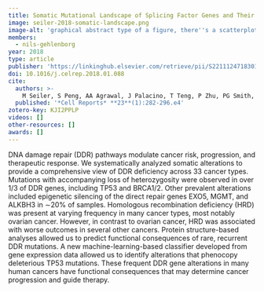 ```yaml
---
title: Somatic Mutational Landscape of Splicing Factor Genes and Their Functional Consequences across 33 Cancer Types
image: seiler-2018-somatic-landscape.png
image-alt: 'graphical abstract type of a figure, there''s a scatterplot and a heatmat and a third graphic'
members:
  - nils-gehlenborg
year: 2018
type: article
publisher: 'https://linkinghub.elsevier.com/retrieve/pii/S2211124718301529'
doi: 10.1016/j.celrep.2018.01.088
cite:
  authors: >-
    M Seiler, S Peng, AA Agrawal, J Palacino, T Teng, P Zhu, PG Smith, *The Cancer Genome Atlas Research Network* (incl. N Gehlenborg), S Buonamici, L Yu
  published: '*Cell Reports* **23**(1):282-296.e4'
zotero-key: KJI2PPLP
videos: []
other-resources: []
awards: []
---
```

DNA damage repair (DDR) pathways modulate cancer risk, progression, and
therapeutic response. We systematically analyzed somatic alterations to provide
a comprehensive view of DDR deficiency across 33 cancer types. Mutations with
accompanying loss of heterozygosity were observed in over 1/3 of DDR genes,
including TP53 and BRCA1/2. Other prevalent alterations included epigenetic
silencing of the direct repair genes EXO5, MGMT, and ALKBH3 in ∼20% of samples.
Homologous recombination deficiency (HRD) was present at varying frequency in
many cancer types, most notably ovarian cancer. However, in contrast to ovarian
cancer, HRD was associated with worse outcomes in several other cancers.
Protein structure-based analyses allowed us to predict functional consequences
of rare, recurrent DDR mutations. A new machine-learning-based classifier
developed from gene expression data allowed us to identify alterations that
phenocopy deleterious TP53 mutations. These frequent DDR gene alterations in
many human cancers have functional consequences that may determine cancer
progression and guide therapy.
